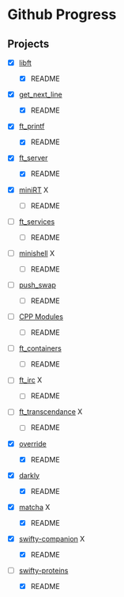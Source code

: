 # Github Progress

## Projects

-   [x] [libft](https://github.com/manettifabrizio/42cursus_libft)

    -   [x] README

-   [x] [get_next_line](https://github.com/manettifabrizio/42cursus_get_next_line)

    -   [x] README

-   [x] [ft_printf](https://github.com/manettifabrizio/42cursus_ft_printf)

    -   [x] README

-   [x] [ft_server](https://github.com/manettifabrizio/42cursus_ft_server)

    -   [x] README

-   [x] [miniRT](https://github.com/manettifabrizio/42cursus_miniRT) X

    -   [ ] README

-   [ ] [ft_services](https://github.com/manettifabrizio/42cursus_ft_services)

    -   [ ] README

-   [ ] [minishell](https://github.com/manettifabrizio/42cursus_minishell) X

    -   [ ] README

-   [ ] [push_swap](https://github.com/manettifabrizio/42cursus_push_swap)

    -   [ ] README

-   [ ] [CPP Modules](https://github.com/manettifabrizio/Piscine_CPP)

    -   [ ] README

-   [ ] [ft_containers](https://github.com/manettifabrizio/42cursus_ft_containers)

    -   [ ] README

-   [ ] [ft_irc](https://github.com/manettifabrizio/42cursus_ft_irc) X

    -   [ ] README

-   [ ] [ft_transcendance](https://github.com/PZGM/Transcendance) X

    -   [ ] README

-   [x] [override](https://github.com/manettifabrizio/42cursus_override)

    -   [x] README

-   [x] [darkly](https://github.com/manettifabrizio/42cursus_darkly)

    -   [x] README

-   [x] [matcha](https://github.com/manettifabrizio/42cursus_darkly) X

    -   [x] README

-   [x] [swifty-companion](https://github.com/manettifabrizio/42cursus_darkly) X

    -   [x] README

-   [ ] [swifty-proteins](https://github.com/manettifabrizio/42cursus_darkly)

    -   [x] README
